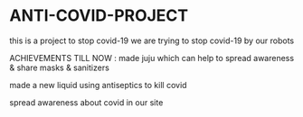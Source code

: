 # ANTI-COVID-PROJECT
this is a project to stop covid-19
we are trying to stop covid-19 by our robots 



ACHIEVEMENTS TILL NOW :
made juju which can help to spread awareness & share masks & sanitizers

made a new liquid using antiseptics to kill covid 

spread awareness about covid in our site
